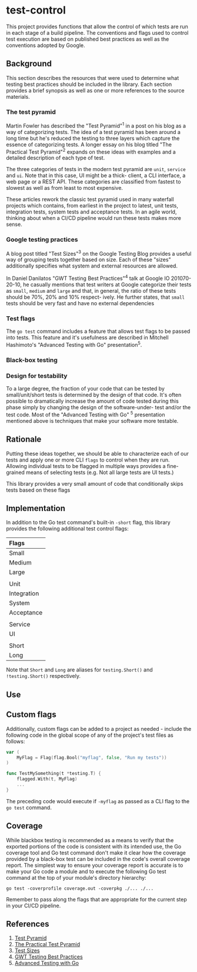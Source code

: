 # test-control

This project provides functions that allow the control of which tests
are run in each stage of a build pipeline.  The conventions and flags
used to control test execution are based on published best practices
as well as the conventions adopted by Google.

## Background

This section describes the resources that were used to determine what
testing best practices should be included in the library.  Each
section provides a brief synopsis as well as one or more references
to the source materials.

### The test pyramid

Martin Fowler has described the "Test Pyramid"<sup>1</sup> in a post
on his blog as a way of categorizing tests.  The idea of a test pyramid
has been around a long time but he's reduced the testing to three
layers which capture the essence of categorizing tests.  A longer essay
on his blog titled "The Practical Test Pyramid"<sup>2</sup> expands on
these ideas with examples and a detailed description of each type of
test.

The three categories of tests in the modern test pyramid are ``unit``,
``service`` and ``ui``.  Note that in this case, UI might be a thick-
client, a CLI interface, a web page or a REST API.  These categories
are classified from fastest to slowest as well as from least to most
expensive.

These articles rework the classic test pyramid  used in many waterfall
projects which contains, from earliest in the project to latest, unit
tests, integration tests, system tests and acceptance tests.  In an
agile world, thinking about when a CI/CD pipeline would run these tests
makes more sense.

### Google testing practices

A blog post titled "Test Sizes"<sup>3</sup> on the Google Testing Blog
provides a useful way of grouping tests together based on size.  Each
of these "sizes" additionally specifies what system and external
resources are allowed.

In Daniel Danilatos "GWT Testing Best Practices"<sup>4</sup> talk at
Google IO 201070-20-10, he casually mentions that test writers at Google
categorize their tests as ``small``, ``medium`` and ``large`` and that,
in general, the ratio of these tests should be 70%, 20% and 10% respect-
ively.  He further states, that ``small`` tests should be very fast
and have no external dependencies

### Test flags

The ``go test`` command includes a feature that allows test flags to
be passed into tests.  This feature and it's usefulness are described
in Mitchell Hashimoto's "Advanced Testing with Go" presentation<sup>5</sup>.

### Black-box testing

### Design for testability

To a large degree, the fraction of your code that can be tested by
small/unit/short tests is determined by the design of that code.  It's
often possible to dramatically increase the amount of code tested
during this phase simply by changing the design of the software-under-
test and/or the test code.  Most of the "Advanced Testing with Go"
<sup>5</sup> presentation mentioned above is techniques that make your
software more testable.

## Rationale

Putting these ideas together, we should be able to characterize each
of our tests and apply one or more CLI ``flags`` to control when
they are run.  Allowing individual tests to be flagged in multiple
ways provides a fine-grained means of selecting tests (e.g. Not all
large tests are UI tests.)

This library provides a very small amount of code that conditionally
skips tests based on these flags

## Implementation

In addition to the Go test command's built-in ``-short`` flag, this
library provides the following additional test control flags:

| Flags       |
| :---------- |
| Small       |
| Medium      |
| Large       |
|             |
| Unit        |
| Integration |
| System      |
| Acceptance  |
|             |
| Service     |
| UI          |
|             |
| Short       |
| Long        |

Note that ``Short`` and ``Long`` are aliases for ``testing.Short()``
and ``!testing.Short()`` respectively.

## Use

## Custom flags

Additionally, custom flags can be added to a project as needed -
include the following code in the global scope of any of the project's
test files as follows:

```Go
var (
    MyFlag = Flag(flag.Bool("myflag", false, "Run my tests"))
)

func TestMySomething(t *testing.T) {
    flagged.With(t, MyFlag)
    ...
}
```

The preceding code would execute if ``-myflag`` as passed as a CLI
flag to the ``go test`` command.

## Coverage

While blackbox testing is recommended as a means to verify that the
exported portions of the code is consistent with its intended use,
the Go coverage tool and Go test command don't make it clear how
the coverage provided by a black-box test can be included in the
code's overall coverage report.  The simplest way to ensure your
coverage report is accurate is to make your Go code a module and
to execute the following Go test command at the top of your module's
directory hierarchy:

```shell
go test -coverprofile coverage.out -coverpkg ./... ./...
```

Remember to pass along the flags that are appropriate for the
current step in your CI/CD pipeline.

## References

1. [Test Pyramid](https://martinfowler.com/bliki/TestPyramid.html)
2. [The Practical Test Pyramid](https://martinfowler.com/articles/practical-test-pyramid.html)
3. [Test Sizes](https://testing.googleblog.com/2010/12/test-sizes.html)
4. [GWT Testing Best Practices](https://youtu.be/T_CLzgEL7FA?t=62)
5. [Advanced Testing with Go](https://youtu.be/8hQG7QlcLBk?t=733)

